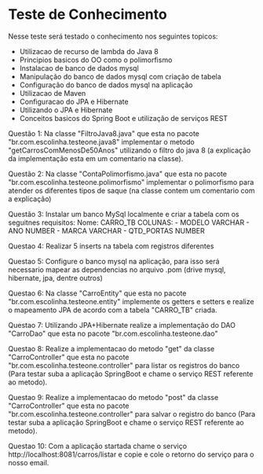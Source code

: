 # Teste de Conhecimento

Nesse teste será testado o conhecimento nos seguintes topicos:

- Utilizacao de recurso de lambda do Java 8
- Principios basicos do OO como o polimorfismo
- Instalacao de banco de dados mysql
- Manipulação do banco de dados mysql com criação de tabela
- Configuração do banco de dados mysql na aplicação
- Utilizacao de Maven
- Configuracao do JPA e Hibernate
- Utilizando o JPA e Hibernate
- Conceitos basicos do Spring Boot e utilização de serviços REST

Questão 1: Na classe "FiltroJava8.java" que esta no pacote "br.com.escolinha.testeone.java8" implementar o metodo "getCarrosComMenosDe50Anos" utilizando o filtro do java 8 (a explicação da implementação esta em um comentario na classe).

Questão 2: Na classe "ContaPolimorfismo.java" que esta no pacote "br.com.escolinha.testeone.polimorfismo" implementar o polimorfismo para atender os diferentes tipos de saque (na classe contem um comentario com a explicação)

Questão 3: Instalar um banco MySql localmente e criar a tabela com os seguitnes requisitos:
		   Nome: CARRO_TB
		   COLUNAS:
		   - MODELO       VARCHAR
		   - ANO          NUMBER
		   - MARCA        VARCHAR
		   - QTD_PORTAS   NUMBER

Questao 4: Realizar 5 inserts na tabela com registros diferentes

Questao 5: Configure o banco mysql na aplicação, para isso será necessario mapear as dependencias no arquivo .pom (drive mysql, hibernate, jpa, dentre outros)

Questao 6: Na classe "CarroEntity" que esta no pacote "br.com.escolinha.testeone.entity" implemente os getters e setters e realize o mapeamento JPA de acordo com a tabela "CARRO_TB" criada.

Questao 7: Utilizando JPA+Hibernate realize a implementação do DAO "CarroDao" que esta no pacote "br.com.escolinha.testeone.dao"

Questao 8: Realize a implementacao do metodo "get" da classe "CarroController" que esta no pacote "br.com.escolinha.testeone.controller" para listar os registros do banco (Para testar suba a aplicação SpringBoot e chame o serviço REST referente ao metodo).

Questao 9: Realize a implementacao do metodo "post" da classe "CarroController" que esta no pacote "br.com.escolinha.testeone.controller" para salvar o registro do banco (Para testar suba a aplicação SpringBoot e chame o serviço REST referente ao metodo).

Questao 10: Com a aplicação startada chame o serviço http://localhost:8081/carros/listar e copie e cole o retorno do serviço para o nosso email.
